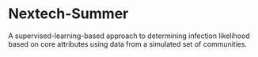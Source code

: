 # Nextech-Summer
A supervised-learning-based approach to determining infection likelihood based on core attributes using data from a simulated set of communities.
